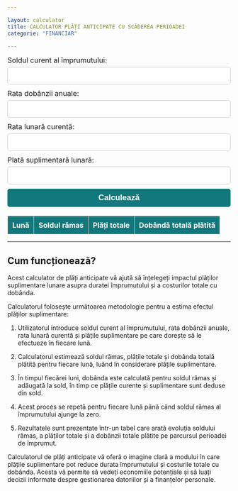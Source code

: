 ```yaml
---

layout: calculator
title: CALCULATOR PLĂȚI ANTICIPATE CU SCĂDEREA PERIOADEI
categorie: "FINANCIAR"

---
```


<div class="container row">
  <div class="calculator col-lg-6 col-12">
    <form>
      <label for="currentBalance">Soldul curent al împrumutului:</label>
      <input type="number" id="currentBalance" min="0" step="0.01" required>
      <label for="interestRate">Rata dobânzii anuale:</label>
      <input type="number" id="interestRate" min="0" step="0.01" required>
      <label for="minimumPayment">Rata lunară curentă:</label>
      <input type="number" id="minimumPayment" min="0" step="0.01" required>
      <label for="extraPayment">Plată suplimentară lunară:</label>
      <input type="number" id="extraPayment" min="0" step="0.01" required>
      <button type="submit" id="calculateBtn">Calculează</button>
    </form>
  </div>

  <div class="results col-lg-6 col-12 table-responsive">
    <table id="results" class="table">
      <thead>
        <tr>
          <th>Lună</th>
          <th>Soldul rămas</th>
          <th>Plăți totale</th>
          <th>Dobândă totală plătită</th>
        </tr>
      </thead>
      <tbody>
      </tbody>
    </table>
  </div>
</div>

---
## Cum funcționează?

Acest calculator de plăți anticipate vă ajută să înțelegeți impactul plăților suplimentare lunare asupra duratei împrumutului și a costurilor totale cu dobânda. 

Calculatorul folosește următoarea metodologie pentru a estima efectul plăților suplimentare:

1. Utilizatorul introduce soldul curent al împrumutului, rata dobânzii anuale, rata lunară curentă și plățile suplimentare pe care dorește să le efectueze în fiecare lună.

2. Calculatorul estimează soldul rămas, plățile totale și dobânda totală plătită pentru fiecare lună, luând în considerare plățile suplimentare.

3. În timpul fiecărei luni, dobânda este calculată pentru soldul rămas și adăugată la sold, în timp ce plățile curente și suplimentare sunt deduse din sold.

4. Acest proces se repetă pentru fiecare lună până când soldul rămas al împrumutului ajunge la zero.

5. Rezultatele sunt prezentate într-un tabel care arată evoluția soldului rămas, a plăților totale și a dobânzii totale plătite pe parcursul perioadei de împrumut.

Calculatorul de plăți anticipate vă oferă o imagine clară a modului în care plățile suplimentare pot reduce durata împrumutului și costurile totale cu dobânda. Acesta vă permite să vedeți economiile potențiale și să luați decizii informate despre gestionarea datoriilor și a finanțelor personale.


<style>
	@media only screen and (max-width: 600px) {
		.results {
			padding-left: 5px;
			}
		.results table th {
			font-size: 10px !important;
			padding: 1px;
			}
		.results tbody tr {
			font-size: 13px;
			}
		}	
.container {
  margin: 0 auto;
}
.calculator {
}
.calculator h2 {
  text-align: center;
  margin-bottom: 20px;
  font-size: 28px;
  font-weight: bold;
}
.calculator form {
  display: flex;
  flex-wrap: wrap;
  justify-content: space-between;
  margin-bottom: 20px;
}
.calculator label {
  display: block;
  margin-bottom: 5px;
  font-size: 16px;
}
.calculator input {
  width: 100%;
  padding: 10px;
  margin-bottom: 10px;
  font-size: 16px;
  border: 1px solid #ccc;
  border-radius: 5px;
}
.calculator button[type="submit"] {
  width: 100%;
  padding: 10px;
  background-color: #12787b;
  color: #fff;
  font-size: 18px;
  font-weight: bold;
  border: none;
  border-radius: 5px;
  cursor: pointer;
  transition: background-color 0.2s ease-in-out;
}
.calculator button[type="submit"]:hover {
  background-color: #0062cc;
}
.results {
}
.results table {
  width: 100%;
  border-collapse: collapse;
  margin-top: 20px;
}
.results table th,
.results table td {
  padding: 10px;
  text-align: center;
  border: 1px solid #ccc;
}
.results table th {
  background-color: #12787b;
  color: #fff;
  font-size: 16px;
}
.results table tbody tr:nth-child(even) {
  background-color: #f2f2f2;
	}
</style>

<script>
const currentBalanceInput = document.getElementById("currentBalance");
const interestRateInput = document.getElementById("interestRate");
const minimumPaymentInput = document.getElementById("minimumPayment");
const extraPaymentInput = document.getElementById("extraPayment");
const calculateBtn = document.getElementById("calculateBtn");
const resultsTable = document.getElementById("results");
calculateBtn.addEventListener("click", function(e) {
  e.preventDefault();
  const currentBalance = parseFloat(currentBalanceInput.value);
  const interestRate = parseFloat(interestRateInput.value) / 100 / 12;
  const minimumPayment = parseFloat(minimumPaymentInput.value);
  const extraPayment = parseFloat(extraPaymentInput.value);
  let balance = currentBalance;
  let month = 0;
  let totalInterestPaid = 0;
  let totalAmountPaid = 0;
  resultsTable.querySelector("tbody").innerHTML = "";
  while (balance > 0) {
    month++;
    const interest = balance * interestRate;
    const totalPayment = Math.min(minimumPayment + extraPayment, balance + interest);
    const principal = totalPayment - interest;
    balance -= principal;
    totalInterestPaid += interest;
    totalAmountPaid += totalPayment;
    const row = `
      <tr>
        <td>${month}</td>
        <td>${balance.toFixed(0)}</td>
        <td>${totalAmountPaid.toFixed(0)}</td>
        <td>${totalInterestPaid.toFixed(0)}</td>
      </tr>
    `;
    resultsTable.querySelector("tbody").innerHTML += row;
  }
});

</script>